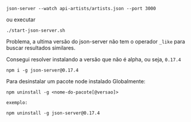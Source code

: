 
```console
json-server --watch api-artists/artists.json --port 3000
```

ou executar

```
./start-json-server.sh
```


Problema, a ultima versão do json-server não tem o operador `_like` para buscar resultados similares.

Consegui resolver instalando a versão que não é alpha, ou seja, `0.17.4`

`npm i -g json-server@0.17.4`

Para desinstalar um pacote node instalado Globalmente:

```shell
npm uninstall -g <nome-do-pacote[@versao]>

exemplo:

npm uninstall -g json-server@0.17.4
```